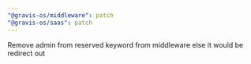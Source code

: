 ```yaml
---
"@gravis-os/middleware": patch
"@gravis-os/saas": patch
---
```


Remove admin from reserved keyword from middleware else it would be redirect out
